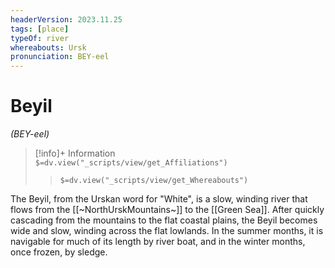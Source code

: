 ```yaml
---
headerVersion: 2023.11.25
tags: [place]
typeOf: river
whereabouts: Ursk
pronunciation: BEY-eel
---
```

# Beyil
*(BEY-eel)*
>[!info]+ Information  
> `$=dv.view("_scripts/view/get_Affiliations")`  
>> `$=dv.view("_scripts/view/get_Whereabouts")`

The Beyil, from the Urskan word for "White", is a slow, winding river that flows from the [[~NorthUrskMountains~]] to the [[Green Sea]]. After quickly cascading from the mountains to the flat coastal plains, the Beyil becomes wide and slow, winding across the flat lowlands. In the summer months, it is navigable for much of its length by river boat, and in the winter months, once frozen, by sledge. 